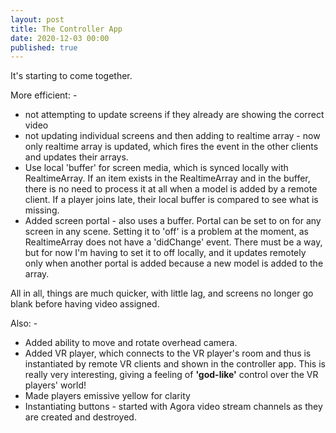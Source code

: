 ```yaml
---
layout: post
title: The Controller App 
date: 2020-12-03 00:00
published: true
---
```


It's starting to come together.

More efficient: - 
* not attempting to update screens if they already are showing the correct video
* not updating individual screens and then adding to realtime array - now only realtime array is updated, which fires the event in the other clients and updates their arrays.
* Use local 'buffer' for screen media, which is synced locally with RealtimeArray. If an item exists in the RealtimeArray and in the buffer, there is no need to process it at all when a model is added by a remote client. If a player joins late, their local buffer is compared to see what is missing.
* Added screen portal - also uses a buffer. Portal can be set to on for any screen in any scene. Setting it to 'off' is a problem at the moment, as RealtimeArray does not have a 'didChange' event. There must be a way, but for now I'm having to set it to off locally, and it updates remotely only when another portal is added because a new model is added to the array.

All in all, things are much quicker, with little lag, and screens no longer go blank before having video assigned.

Also: -
* Added ability to move and rotate overhead camera.
* Added VR player, which connects to the VR player's room and thus is instantiated by remote VR clients and shown in the controller app. This is really very interesting, giving a feeling of **'god-like'** control over the VR players' world!
* Made players emissive yellow for clarity
* Instantiating buttons - started with Agora video stream channels as they are created and destroyed.


    
    